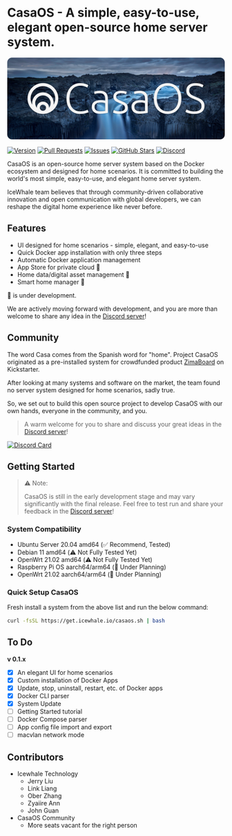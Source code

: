 # CasaOS - A simple, easy-to-use, elegant open-source home server system.

![CasaOS](https://raw.githubusercontent.com/IceWhaleTech/logo/main/casaos/casaos_banner_aldeyjarfoss.png)

[![Version](https://img.shields.io/static/v1?label=CasaOS&message=v0.1.0&color=162453&style=flat-square)](https://github.com/IceWhaleTech/CasaOS)
[![Pull Requests](https://img.shields.io/github/issues-pr/IceWhaleTech/CasaOS?color=162453&style=flat-square)](https://github.com/IceWhaleTech/CasaOS/pulls)
[![Issues](https://img.shields.io/github/issues/IceWhaleTech/CasaOS?color=162453&style=flat-square)](https://github.com/IceWhaleTech/CasaOS/issues)
[![GitHub Stars](https://img.shields.io/github/stars/IceWhaleTech/CasaOS?color=162453&logo=github&style=flat-square)](https://github.com/IceWhaleTech/CasaOS/stargazers)
[![Discord](https://img.shields.io/discord/884667213326463016?color=162453&label=Chat&logo=discord&logoColor=fff&style=flat-square)](https://discord.gg/Gx4BCEtHjx)

CasaOS is an open-source home server system based on the Docker ecosystem and designed for home scenarios. It is committed to building the world's most simple, easy-to-use, and elegant home server system.

IceWhale team believes that through community-driven collaborative innovation and open communication with global developers, we can reshape the digital home experience like never before.


## Features

 - UI designed for home scenarios - simple, elegant, and easy-to-use
 - Quick Docker app installation with only three steps
 - Automatic Docker application management
 - App Store for private cloud 🚧
 - Home data/digital asset management 🚧
 - Smart home manager 🚧

🚧 is under development.

We are actively moving forward with development, and you are more than welcome to share any idea in the [Discord server](https://discord.gg/Gx4BCEtHjx)!


## Community

The word Casa comes from the Spanish word for "home". Project CasaOS originated as a pre-installed system for crowdfunded product [ZimaBoard](https://www.zimaboard.com) on Kickstarter.

After looking at many systems and software on the market, the team found no server system designed for home scenarios, sadly true.

So, we set out to build this open source project to develop CasaOS with our own hands, everyone in the community, and you.

> A warm welcome for you to share and discuss your great ideas in the [Discord server](https://discord.gg/Gx4BCEtHjx)!

[![Discord Card](https://discordapp.com/api/guilds/884667213326463016/widget.png?style=banner2)](https://discord.gg/Gx4BCEtHjx)


## Getting Started

> ⚠️ Note: 
> 
> CasaOS is still in the early development stage and may vary significantly with the final release. Feel free to test run and share your feedback in the [Discord server](https://discord.gg/Gx4BCEtHjx)!

### System Compatibility

 - Ubuntu Server 20.04 amd64 (✅ Recommend, Tested)
 - Debian 11 amd64 (⚠️ Not Fully Tested Yet)
 - OpenWrt 21.02 amd64 (⚠️ Not Fully Tested Yet)
 - Raspberry Pi OS aarch64/arm64 (🚧 Under Planning)
 - OpenWrt 21.02 aarch64/arm64 (🚧 Under Planning)

### Quick Setup CasaOS

Fresh install a system from the above list and run the below command:

```sh
curl -fsSL https://get.icewhale.io/casaos.sh | bash
```

## To Do

**v 0.1.x**

 - [x] An elegant UI for home scenarios
 - [x] Custom installation of Docker Apps
 - [x] Update, stop, uninstall, restart, etc. of Docker apps
 - [x] Docker CLI parser
 - [x] System Update
 - [ ] Getting Started tutorial
 - [ ] Docker Compose parser
 - [ ] App config file import and export
 - [ ] macvlan network mode

## Contributors

- Icewhale Technology
  - Jerry Liu
  - Link Liang
  - Ober Zhang
  - Zyaiire Ann
  - John Guan
- CasaOS Community
  - More seats vacant for the right person